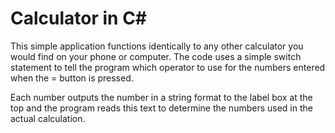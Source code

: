 # Calculator in C#
This simple application functions identically to any other calculator you would find on your phone or computer. The code uses a simple switch statement to tell the program which operator to use for the numbers entered when the = button is pressed. 

Each number outputs the number in a string format to the label box at the top and the program reads this text to determine the numbers used in the actual calculation. 



